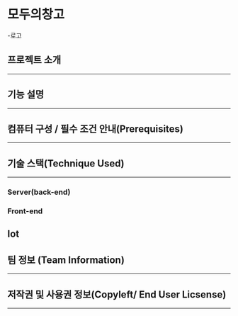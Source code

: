 # 모두의창고

-로고

## 프로젝트 소개

---

## 기능 설명

---

## 컴퓨터 구성 / 필수 조건 안내(Prerequisites)

---

## 기술 스택(Technique Used)

---

### Server(back-end)

### Front-end

## Iot

## 팀 정보 (Team Information)

---

## 저작권 및 사용권 정보(Copyleft/ End User Licsense)

---
